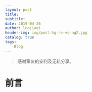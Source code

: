 ```yaml
---
layout: post
title: 	
subtitle: 
date: 2019-04-26
author: luojiaqi
header-img: img/post-bg-re-vs-ng2.jpg
catalog: true
tags:
    Blog
---
```


>感谢室友的安利及无私分享。

# 前言

